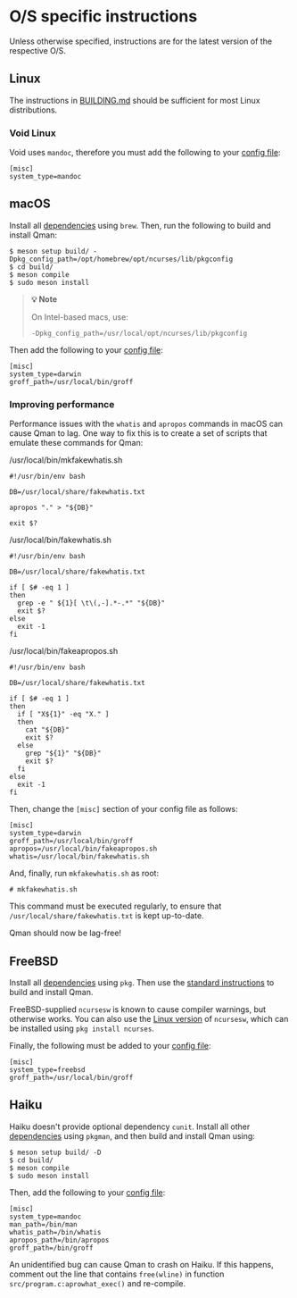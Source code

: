 # O/S specific instructions

Unless otherwise specified, instructions are for the latest version of the
respective O/S.

## Linux

The instructions in [BUILDING.md](BUILDING.md) should be sufficient for most
Linux distributions.

### Void Linux

Void uses `mandoc`, therefore you must add the following to your
[config file](BUILDING.md#configuration):


```
[misc]
system_type=mandoc
```

## macOS

Install all [dependencies](BUILDING.md#dependencies) using `brew`. Then, run the
following to build and install Qman:

```
$ meson setup build/ -Dpkg_config_path=/opt/homebrew/opt/ncurses/lib/pkgconfig
$ cd build/
$ meson compile
$ sudo meson install
```

> **:bulb: Note**
>
> On Intel-based macs, use:
>
> ```
> -Dpkg_config_path=/usr/local/opt/ncurses/lib/pkgconfig
> ```

Then add the following to your [config file](BUILDING.md#configuration):

```
[misc]
system_type=darwin
groff_path=/usr/local/bin/groff
```

### Improving performance

Performance issues with the `whatis` and `apropos` commands in macOS can cause
Qman to lag. One way to fix this is to create a set of scripts that emulate
these commands for Qman:

/usr/local/bin/mkfakewhatis.sh
```
#!/usr/bin/env bash

DB=/usr/local/share/fakewhatis.txt

apropos "." > "${DB}"

exit $?
```

/usr/local/bin/fakewhatis.sh
```
#!/usr/bin/env bash

DB=/usr/local/share/fakewhatis.txt

if [ $# -eq 1 ]
then
  grep -e " ${1}[ \t\(,-].*-.*" "${DB}"
  exit $?
else
  exit -1
fi
```

/usr/local/bin/fakeapropos.sh
```
#!/usr/bin/env bash

DB=/usr/local/share/fakewhatis.txt

if [ $# -eq 1 ]
then
  if [ "X${1}" -eq "X." ]
  then
    cat "${DB}"
    exit $?
  else
    grep "${1}" "${DB}"
    exit $?
  fi
else
  exit -1
fi
```

Then, change the `[misc]` section of your config file as follows:

```
[misc]
system_type=darwin
groff_path=/usr/local/bin/groff
apropos=/usr/local/bin/fakeapropos.sh
whatis=/usr/local/bin/fakewhatis.sh
```

And, finally, run `mkfakewhatis.sh` as root:

```
# mkfakewhatis.sh
```

This command must be executed regularly, to ensure that
`/usr/local/share/fakewhatis.txt` is kept up-to-date.

Qman should now be lag-free!

## FreeBSD

Install all [dependencies](BUILDING.md#dependencies) using `pkg`. Then use the
[standard instructions](BUILDING.md#building-and-installing) to build and
install Qman.

FreeBSD-supplied `ncursesw` is known to cause compiler warnings, but otherwise
works. You can also use the
[Linux version](https://invisible-island.net/ncurses/) of `ncursesw`, which
can be installed using `pkg install ncurses`.

Finally, the following must be added to your
[config file](BUILDING.md#configuration):

```
[misc]
system_type=freebsd
groff_path=/usr/local/bin/groff
```

## Haiku

Haiku doesn't provide optional dependency `cunit`. Install all other
[dependencies](BUILDING.md#dependencies) using `pkgman`, and then build
and install Qman using:

```
$ meson setup build/ -D
$ cd build/
$ meson compile
$ sudo meson install
```

Then, add the following to your [config file](BUILDING.md#configuration):

```
[misc]
system_type=mandoc
man_path=/bin/man
whatis_path=/bin/whatis
apropos_path=/bin/apropos
groff_path=/bin/groff
```

An unidentified bug can cause Qman to crash on Haiku. If this happens, comment
out the line that contains `free(wline)` in function
`src/program.c:aprowhat_exec()` and re-compile.

